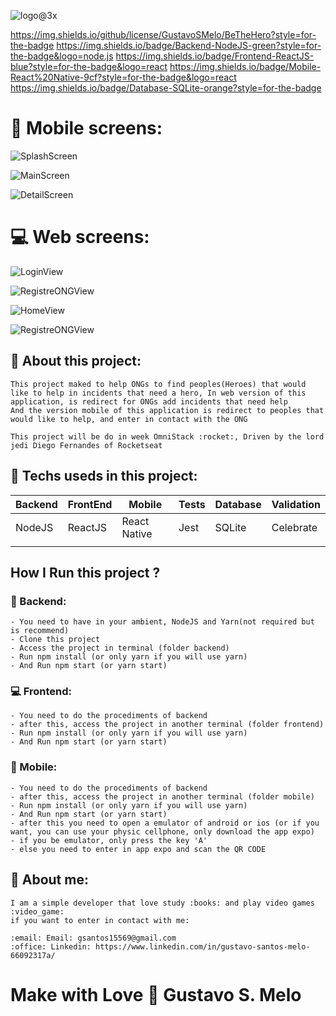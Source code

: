 ![logo@3x](https://user-images.githubusercontent.com/45046288/77839744-d18c1980-7155-11ea-9769-bd8009f8ad73.png)

https://img.shields.io/github/license/GustavoSMelo/BeTheHero?style=for-the-badge
https://img.shields.io/badge/Backend-NodeJS-green?style=for-the-badge&logo=node.js
https://img.shields.io/badge/Frontend-ReactJS-blue?style=for-the-badge&logo=react
https://img.shields.io/badge/Mobile-React%20Native-9cf?style=for-the-badge&logo=react
https://img.shields.io/badge/Database-SQLite-orange?style=for-the-badge

# :iphone: Mobile screens:

![SplashScreen](https://user-images.githubusercontent.com/45046288/77839936-f8e3e600-7157-11ea-837c-17590d71753f.jpg)

![MainScreen](https://user-images.githubusercontent.com/45046288/77839942-0bf6b600-7158-11ea-9713-55426a834bd4.jpg)

![DetailScreen](https://user-images.githubusercontent.com/45046288/77839956-36487380-7158-11ea-8136-b671dd906d7a.jpg)

# :computer: Web screens:

![LoginView](https://user-images.githubusercontent.com/45046288/77839969-655ee500-7158-11ea-8323-6713a0509454.png)

![RegistreONGView](https://user-images.githubusercontent.com/45046288/77839976-73146a80-7158-11ea-9c43-96710d9263ac.png)

![HomeView](https://user-images.githubusercontent.com/45046288/77839979-7b6ca580-7158-11ea-968f-1db3c840a6ea.png)

![RegistreONGView](https://user-images.githubusercontent.com/45046288/77839981-8293b380-7158-11ea-8a70-457146fc9da1.png)

## :memo: About this project:

    This project maked to help ONGs to find peoples(Heroes) that would like to help in incidents that need a hero, In web version of this application, is redirect for ONGs add incidents that need help
    And the version mobile of this application is redirect to peoples that would like to help, and enter in contact with the ONG

    This project will be do in week OmniStack :rocket:, Driven by the lord jedi Diego Fernandes of Rocketseat

## :rocket: Techs useds in this project:

| Backend | FrontEnd | Mobile       | Tests | Database | Validation |
| ------- | -------- | ------------ | ----- | -------- | ---------- |
| NodeJS  | ReactJS  | React Native | Jest  | SQLite   | Celebrate  |
|         |          |              |       |          |            |

## How I Run this project ?

### :floppy_disk: Backend:

    - You need to have in your ambient, NodeJS and Yarn(not required but is recommend)
    - Clone this project
    - Access the project in terminal (folder backend)
    - Run npm install (or only yarn if you will use yarn)
    - And Run npm start (or yarn start)

### :computer: Frontend:

    - You need to do the procediments of backend
    - after this, access the project in another terminal (folder frontend)
    - Run npm install (or only yarn if you will use yarn)
    - And Run npm start (or yarn start)

### :iphone: Mobile:

    - You need to do the procediments of backend
    - after this, access the project in another terminal (folder mobile)
    - Run npm install (or only yarn if you will use yarn)
    - And Run npm start (or yarn start)
    - after this you need to open a emulator of android or ios (or if you want, you can use your physic cellphone, only download the app expo)
    - if you be emulator, only press the key 'A'
    - else you need to enter in app expo and scan the QR CODE

## :bust_in_silhouette: About me:

    I am a simple developer that love study :books: and play video games :video_game:
    if you want to enter in contact with me:

    :email: Email: gsantos15569@gmail.com
    :office: Linkedin: https://www.linkedin.com/in/gustavo-santos-melo-66092317a/

# Make with Love :heartbeat: Gustavo S. Melo
